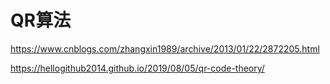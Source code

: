 # QR算法

https://www.cnblogs.com/zhangxin1989/archive/2013/01/22/2872205.html


https://hellogithub2014.github.io/2019/08/05/qr-code-theory/